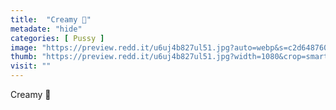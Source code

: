 ```yaml
---
title:  "Creamy 🍦"
metadate: "hide"
categories: [ Pussy ]
image: "https://preview.redd.it/u6uj4b827ul51.jpg?auto=webp&s=c2d648760623244bcc83c27162c4f9abef01f1ae"
thumb: "https://preview.redd.it/u6uj4b827ul51.jpg?width=1080&crop=smart&auto=webp&s=256e8137fac66854f96516445a1c42fbc49f35c2"
visit: ""
---
```

Creamy 🍦
